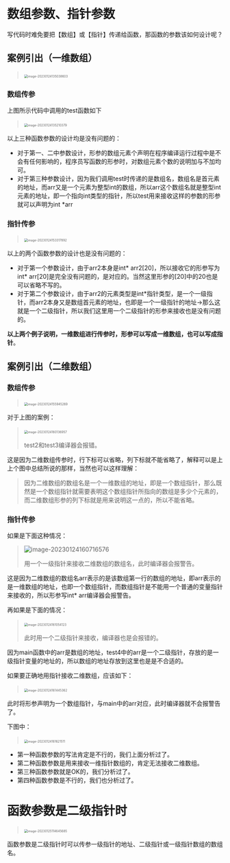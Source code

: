 # 数组参数、指针参数

写代码时难免要把【数组】或【指针】传递给函数，那函数的参数该如何设计呢？

## 案例引出（一维数组）

> ​	<img src="D:\大学\C语言程序设计\C_Learning\C_LearningRecord\数组参数、指针参数\image-20230124135038603.png" alt="image-20230124135038603" style="zoom:50%;" />

### 数组传参

上图所示代码中调用的test函数如下



> ​	<img src="D:\大学\C语言程序设计\C_Learning\C_LearningRecord\数组参数、指针参数\image-20230124135210379-16745399997672.png" alt="image-20230124135210379" style="zoom:50%;" />

以上三种函数参数的设计均是没有问题的：

- 对于第一、二中参数设计，形参的数组元素个声明在程序编译运行过程中是不会有任何影响的，程序员写函数的形参时，对数组元素个数的说明加与不加均可。
- 对于第三种参数设计，因为我们调用test时传递的是数组名，数组名是首元素的地址，而arr又是一个元素为整型int的数组，所以arr这个数组名就是整型int元素的地址，即一个指向int类型的指针，所以test用来接收这样的参数的形参就可以声明为int *arr

### 指针传参

> ​	<img src="D:\大学\C语言程序设计\C_Learning\C_LearningRecord\数组参数、指针参数\image-20230124153317892.png" alt="image-20230124153317892" style="zoom:50%;" />

以上的两个函数参数的设计也是没有问题的：

- 对于第一个参数设计，由于arr2本身是int* arr2[20]，所以接收它的形参写为int* arr[20]是完全没有问题的，是对应的。当然这里形参的[20]中的20也是可以省略不写的。
- 对于第二个参数设计，由于arr2的元素类型是int*指针类型，是一个一级指针，而arr2本身又是数组首元素的地址，也即是一个一级指针的地址->那么这就是一个二级指针，所以我们这里用一个二级指针的形参来接收也是没有问题的。

**以上两个例子说明，一维数组进行传参时，形参可以写成一维数组，也可以写成指针**。

## 案例引出（二维数组）

### 数组传参

> ​	<img src="D:\大学\C语言程序设计\C_Learning\C_LearningRecord\数组参数、指针参数\image-20230124155945269.png" alt="image-20230124155945269" style="zoom:50%;" />

对于上图的案例：

> ​	<img src="D:\大学\C语言程序设计\C_Learning\C_LearningRecord\数组参数、指针参数\image-20230124160136957.png" alt="image-20230124160136957" style="zoom:50%;" />
>
> test2和test3编译器会报错。

这是因为二维数组传参时，行下标可以省略，列下标就不能省略了，解释可以是上上个图中总结所说的那样，当然也可以这样理解：

> 因为二维数组的数组名是一个一维数组的地址，即是一个数组指针，那么既然是一个数组指针就需要表明这个数组指针所指向的数组是多少个元素的，而二维数组形参的列下标就是用来说明这一点的，所以不能省略。

### 指针传参

如果是下面这种情况：

> ![image-20230124160716576](D:\大学\C语言程序设计\C_Learning\C_LearningRecord\数组参数、指针参数\image-20230124160716576.png)
>
> 用一个一级指针来接收二维数组的数组名，此时编译器会报警告。

这是因为二维数组的数组名arr表示的是该数组第一行的数组的地址，即arr表示的是一维数组的地址，也即一个数组指针，而数组指针是不能用一个普通的变量指针来接收的，所以形参写int* arr编译器会报警告。

再如果是下面的情况：

> ​	<img src="D:\大学\C语言程序设计\C_Learning\C_LearningRecord\数组参数、指针参数\image-20230124161054123.png" alt="image-20230124161054123" style="zoom:50%;" />
>
> 此时用一个二级指针来接收，编译器也是会报错的。

因为main函数中的arr是数组的地址，test4中的arr是一个二级指针，存放的是一级指针变量的地址的，所以数组的地址存放到这里也是是不合适的。

如果要正确地用指针接收二维数组，应该如下：

> ​	<img src="D:\大学\C语言程序设计\C_Learning\C_LearningRecord\数组参数、指针参数\image-20230124161445362.png" alt="image-20230124161445362" style="zoom:50%;" />

此时将形参声明为一个数组指针，与main中的arr对应，此时编译器就不会报警告了。

下图中：

> ​	<img src="D:\大学\C语言程序设计\C_Learning\C_LearningRecord\数组参数、指针参数\image-20230124161621511.png" alt="image-20230124161621511" style="zoom:50%;" />

- 第一种函数参数的写法肯定是不行的，我们上面分析过了。
- 第二种函数参数是用来接收一维指针数组的，肯定无法接收二维数组。
- 第三种函数参数就是OK的，我们分析过了。
- 第四种函数参数是不行的，我们也分析过了。

# 函数参数是二级指针时

> ​	<img src="D:\大学\C语言程序设计\C_Learning\C_LearningRecord\数组参数、指针参数\image-20230125114645685.png" alt="image-20230125114645685" style="zoom:50%;" />

函数参数是二级指针时可以传参一级指针的地址、二级指针或一级指针数组的数组名。